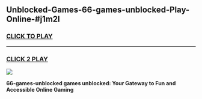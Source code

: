 
## Unblocked-Games-66-games-unblocked-Play-Online-#j1m2l
<h3>
<a href="https://premium.freeplayer.one?title=66-games-unblocked&ref=27F">CLICK TO PLAY</a></h3>
<hr>

<h3>
<a href="https://premium.freeplayer.one?title=66-games-unblocked&ref=27F">CLICK 2 PLAY</a>
  
</h3>

<a href="https://premium.freeplayer.one?title=66-games-unblocked&ref=27F"><img src="https://clearcache.store/games.png"></a>


**66-games-unblocked games unblocked: Your Gateway to Fun and Accessible Online Gaming**
